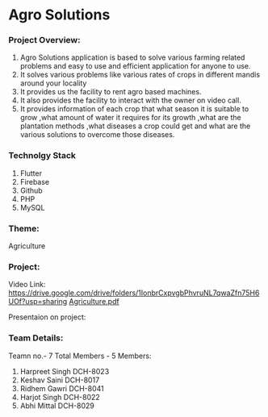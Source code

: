 # Agro Solutions
### Project Overview:
1. Agro Solutions application is based to solve various farming related problems and easy to use and efficient application for anyone to use. <br/>
2. It solves various problems like various rates of crops in different mandis around your locality<br/>
3. It provides us the facility to rent agro based machines. <br/>
4. It also provides the facility to interact with the owner on video call. <br/>
5. It provides information of each crop that what season it is suitable to grow ,what amount of water it requires for its growth ,what are the plantation methods ,what diseases a crop could get and what are the various solutions to overcome those diseases. <br/>

### Technolgy Stack
1. Flutter 
2. Firebase 
3. Github 
4. PHP 
5. MySQL 

### Theme:
Agriculture

### Project:
Video Link: https://drive.google.com/drive/folders/1IonbrCxpvgbPhvruNL7qwaZfn75H6UOf?usp=sharing
[Agriculture.pdf](https://github.com/abhimittal17/agriculture/files/9484225/Agriculture.pdf)



Presentaion on project:
### Team Details:
Teamn no.- 7
Total Members - 5
Members:
1. Harpreet Singh DCH-8023
2. Keshav Saini DCH-8017
3. Ridhem Gawri DCH-8041
4. Harjot Singh DCH-8022
5. Abhi Mittal DCH-8029

